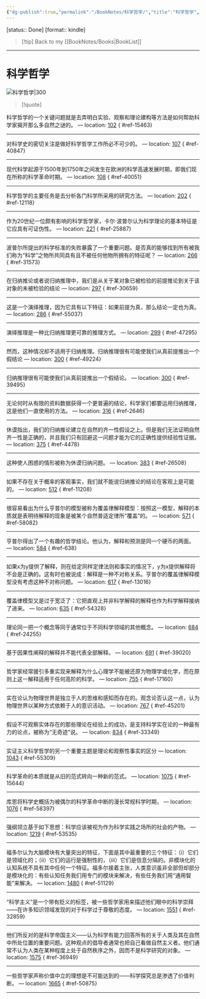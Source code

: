 ```yaml
---
{"dg-publish":true,"permalink":"/BookNotes/科学哲学/","title":"科学哲学","noteIcon":""}
---
```


[status:: Done]
[format:: kindle]

>[!tip] Back to my [[BookNotes/Books\|BookList]]

---
# 科学哲学

![科学哲学|300](https://img9.doubanio.com/view/subject/l/public/s26388247.jpg)

>[!quote]


科学哲学的一个关键问题就是去弄明白实验、观察和理论建构等方法是如何帮助科学家揭开那么多自然之谜的。 — location: [102]()
{ #ref-15463}


---
对科学史的密切关注是做好科学哲学工作所必不可少的。 — location: [107]()
{ #ref-40847}


---
现代科学起源于1500年到1750年之间发生在欧洲的科学高速发展时期，即我们现在所称的科学革命时期。 — location: [108]()
{ #ref-40051}


---
科学哲学的主要任务是去分析各门科学所采用的研究方法。 — location: [202]()
{ #ref-12118}


---
作为20世纪一位颇有影响的科学哲学家，卡尔·波普尔认为科学理论的基本特征是它应具有可证伪性。 — location: [221]()
{ #ref-25887}


---
波普尔所提出的科学标准的失败暴露了一个重要问题。是否真的能够找到所有被我们称为“科学”之物所共同具有且不被任何他物所拥有的特征呢？ — location: [266]()
{ #ref-31573}


---
在归纳推论或者说归纳推理中，我们是从关于某对象已被检验的前提推论到关于该对象的未被检验的结论 — location: [297]()
{ #ref-30659}


---
这是一个演绎推理，因为它具有以下特征：如果前提为真，那么结论一定也为真。 — location: [286]()
{ #ref-55037}


---
演绎推理是一种比归纳推理更可靠的推理方式。 — location: [299]()
{ #ref-47295}


---
然而，这种情况却不适用于归纳推理。归纳推理很有可能使我们从真前提推出一个假结论 — location: [300]()
{ #ref-49224}


---
归纳推理很有可能使我们从真前提推出一个假结论。 — location: [300]()
{ #ref-39495}


---
无论何时从有限的资料数据获得一个更普遍的结论，科学家们都要运用归纳推理，这是他们一直使用的方法。 — location: [316]()
{ #ref-2646}


---
休谟指出，我们的归纳推论建立在自然的齐一性假设之上。但是我们无法证明自然齐一性是正确的，并且我们只有回避这一问题才能为它的正确性提供经验性证据。 — location: [375]()
{ #ref-4478}


---
这种使人困惑的情形被称为休谟归纳问题。 — location: [383]()
{ #ref-26508}


---
如果不存在关于概率的客观事实，我们就不能说归纳推论的结论在客观上是可能的。 — location: [512]()
{ #ref-11208}


---
很容易看出为什么亨普尔的模型被称为覆盖律解释模型：按照这一模型，解释的本质就是表明待解释的现象是被某个自然普适定律所“覆盖”的。 — location: [571]()
{ #ref-58082}


---
亨普尔得出了一个有趣的哲学结论。他认为，解释和预测是同一个硬币的两面。 — location: [584]()
{ #ref-638}


---
如果x为y提供了解释，则在给定同样定律法则和事实的情况下，y为x提供解释将不会是正确的。这有时也被说成：解释是一种不对称关系。亨普尔的覆盖律解释模型没有考虑这种不对称问题。 — location: [617]()
{ #ref-13016}


---
覆盖律模型又是过于宽泛了：它把直观上并非科学解释的解释也作为科学解释接纳了进来。 — location: [635]()
{ #ref-54328}


---
理论同一把一个概念等同于通常位于不同科学领域的其他概念。 — location: [684]()
{ #ref-24255}


---
基于因果性阐释的解释并不能代表全部解释。 — location: [691]()
{ #ref-39020}


---
哲学家经常援引多重实现来解释为什么心理学不能被还原为物理学或化学，而在原则上这一解释适用于任何高阶的科学。 — location: [755]()
{ #ref-17160}


---
实在论认为物理世界是独立于人的思维和感知而存在的。观念论否认这一点，认为物理世界以某种方式依赖于人的意识活动。 — location: [767]()
{ #ref-45201}


---
假设不可观察实体存在的那些理论在经验上的成功，是支持科学实在论的一种最有力的论点，被称为“无奇迹”说。 — location: [834]()
{ #ref-33349}


---
实证主义科学哲学的另一个重要主题是理论和观察性事实的区分 — location: [1043]()
{ #ref-55309}


---
科学革命的本质就是从旧的范式转向一种新的范式。 — location: [1075]()
{ #ref-15644}


---
库恩将科学史概括为被偶尔的科学革命中断的漫长常规科学时期， — location: [1076]()
{ #ref-58397}


---
强纲领立基于如下思想：科学应该被视为作为科学实践之场所的社会的产物。 — location: [1219]()
{ #ref-53535}


---
福多尔认为大脑模块有大量突出的特征，下面是其中最重要的三个特征：（i）它们是领域化的；（ii）它们的运行是强制性的，（iii）它们是信息分隔的。非模块化的认知系统不具有其中任何一个特征。福多尔接着主张，人类意识虽非全部但却部分是模块化的：有些认知任务我们用专门的模块来解决，有些任务我们用“通用智能”来解决。 — location: [1480]()
{ #ref-51129}


---
“科学主义”是一个带有贬义的标签，被一些哲学家用来描述他们眼中的科学崇拜——在许多知识领域发现的对于科学过于尊敬的态度。 — location: [1551]()
{ #ref-32859}


---
他们所反对的是科学帝国主义——认为科学有能力回答所有的关于人类及其在自然中所处位置的重要问题。这种观点的倡导者通常也把自己看做自然主义者。他们通常不认为人类在某种程度上处于自然秩序之外，因而不是科学研究的对象。 — location: [1575]()
{ #ref-36949}


---
一些哲学家声称价值中立的理想是不可能达到的——科学探究总是渗透了价值判断。 — location: [1665]()
{ #ref-50875}


---


